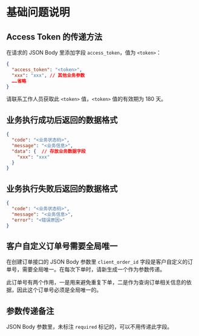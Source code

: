 # 基础问题说明

## Access Token 的传递方法

在请求的 JSON Body 里添加字段 `access_token`，值为 `<token>`：

```json
{
  "access_token": "<token>",
  "xxx": "xxx", // 其他业务参数  
  ……省略
}
```

请联系工作人员获取此 `<token>` 值，`<token>` 值的有效期为 180 天。


## 业务执行成功后返回的数据格式

```json
{
  "code": "<业务状态码>",
  "message": "<业务信息>",
  "data": {  // 存放业务数据字段
    "xxx": "xxx"
  }
}
```

## 业务执行失败后返回的数据格式

```json
{
  "code": "<业务状态码>",
  "message": "<业务信息>",
  "error": "<错误原因>"
}
```

## 客户自定义订单号需要全局唯一

在创建订单接口的 JSON Body 参数里 `client_order_id` 字段是客户自定义的订单号，需要全局唯一。在每次下单时，请新生成一个作为参数传递。

此订单号有两个作用，一是用来避免重复下单，二是作为查询订单相关信息的依据，因此这个订单号必须是全局唯一的。


## 参数传递备注

JSON Body 参数里，未标注 `required` 标记的，可以不用传递此字段。 
